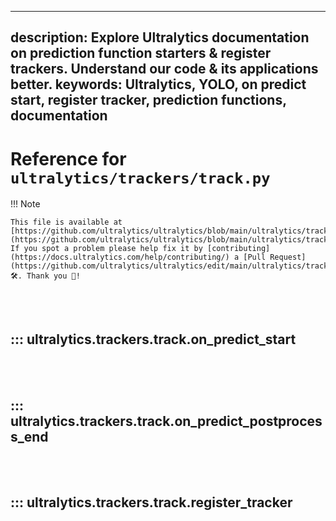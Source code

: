 ______________________________________________________________________

## description: Explore Ultralytics documentation on prediction function starters & register trackers. Understand our code & its applications better. keywords: Ultralytics, YOLO, on predict start, register tracker, prediction functions, documentation

# Reference for `ultralytics/trackers/track.py`

!!! Note

```
This file is available at [https://github.com/ultralytics/ultralytics/blob/main/ultralytics/trackers/track.py](https://github.com/ultralytics/ultralytics/blob/main/ultralytics/trackers/track.py). If you spot a problem please help fix it by [contributing](https://docs.ultralytics.com/help/contributing/) a [Pull Request](https://github.com/ultralytics/ultralytics/edit/main/ultralytics/trackers/track.py) 🛠️. Thank you 🙏!
```

<br><br>

## ::: ultralytics.trackers.track.on_predict_start

<br><br>

## ::: ultralytics.trackers.track.on_predict_postprocess_end

<br><br>

## ::: ultralytics.trackers.track.register_tracker

<br><br>

